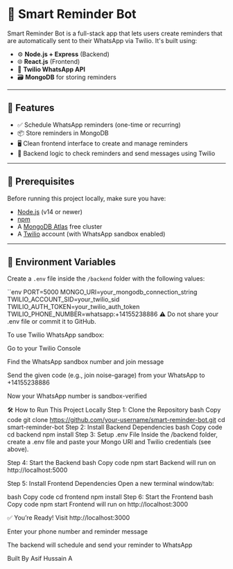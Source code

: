 # 📅 Smart Reminder Bot

Smart Reminder Bot is a full-stack app that lets users create reminders that are automatically sent to their WhatsApp via Twilio. It's built using:

- ⚙️ **Node.js + Express** (Backend)
- 🌐 **React.js** (Frontend)
- 💬 **Twilio WhatsApp API**
- 🗃️ **MongoDB** for storing reminders

---

## 🚀 Features

- ✅ Schedule WhatsApp reminders (one-time or recurring)
- 📦 Store reminders in MongoDB
- 🖥️ Clean frontend interface to create and manage reminders
- 🔁 Backend logic to check reminders and send messages using Twilio

---

## 🧠 Prerequisites

Before running this project locally, make sure you have:

- [Node.js](https://nodejs.org/) (v14 or newer)
- [npm](https://www.npmjs.com/)
- A [MongoDB Atlas](https://www.mongodb.com/cloud/atlas) free cluster
- A [Twilio](https://www.twilio.com/) account (with WhatsApp sandbox enabled)

---

## 🔐 Environment Variables

Create a `.env` file inside the `/backend` folder with the following values:

``env
PORT=5000
MONGO_URI=your_mongodb_connection_string
TWILIO_ACCOUNT_SID=your_twilio_sid
TWILIO_AUTH_TOKEN=your_twilio_auth_token
TWILIO_PHONE_NUMBER=whatsapp:+14155238886
⚠️ Do not share your .env file or commit it to GitHub.

To use Twilio WhatsApp sandbox:

Go to your Twilio Console

Find the WhatsApp sandbox number and join message

Send the given code (e.g., join noise-garage) from your WhatsApp to +14155238886

Now your WhatsApp number is sandbox-verified

🛠️ How to Run This Project Locally
Step 1: Clone the Repository
bash
Copy code
git clone https://github.com/your-username/smart-reminder-bot.git
cd smart-reminder-bot
Step 2: Install Backend Dependencies
bash
Copy code
cd backend
npm install
Step 3: Setup .env File
Inside the /backend folder, create a .env file and paste your Mongo URI and Twilio credentials (see above).

Step 4: Start the Backend
bash
Copy code
npm start
Backend will run on http://localhost:5000

Step 5: Install Frontend Dependencies
Open a new terminal window/tab:

bash
Copy code
cd frontend
npm install
Step 6: Start the Frontend
bash
Copy code
npm start
Frontend will run on http://localhost:3000

✅ You’re Ready!
Visit http://localhost:3000

Enter your phone number and reminder message

The backend will schedule and send your reminder to WhatsApp

Built By
Asif Hussain A
